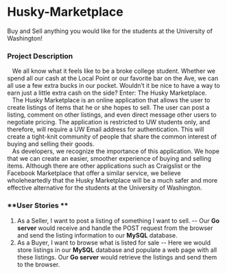 # Husky-Marketplace
Buy and Sell anything you would like for the students at the University of Washington!


### **Project Description**
&nbsp;&nbsp;&nbsp;We all know what it feels like to be a broke college student. Whether we spend all our cash at the Local Point or our favorite bar on the Ave, we can all use a few extra bucks in our pocket. Wouldn’t it be nice to have a way to earn just a little extra cash on the side? Enter: The Husky Marketplace.  
&nbsp;&nbsp;&nbsp;The Husky Marketplace is an online application that allows the user to create listings of items that he or she hopes to sell. The user can post a listing, comment on other listings, and even direct message other users to negotiate pricing. The application is restricted to UW students only, and therefore, will require a UW Email address for authentication. This will create a tight-knit community of people that share the common interest of buying and selling their goods.   
&nbsp;&nbsp;&nbsp;As developers, we recognize the importance of this application. We hope that we can create an easier, smoother experience of buying and selling items. Although there are other applications such as Craigslist or the Facebook Marketplace that offer a similar service, we believe wholeheartedly that the Husky Marketplace will be a much safer and more effective alternative for the students at the University of Washington.


### **User Stories **
1. As a Seller, I want to post a listing of something I want to sell.
-- Our **Go server** would receive and handle the POST request from the browser and send the listing information to our **MySQL** database.
2. As a Buyer, I want to browse what is listed for sale
-- Here we would store listings in our **MySQL** database and populate a web page with all these listings. Our **Go server** would retrieve the listings and send them to the browser.
